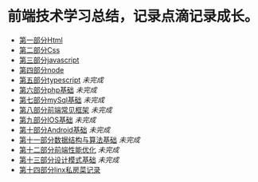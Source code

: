 # 前端技术学习总结，记录点滴记录成长。

* [第一部分Html][1]
* [第二部分Css][2]
* [第三部分javascript][3]
* [第四部分node][4]
* [第五部分typescript][5] *未完成*
* [第六部分php基础][6] *未完成*
* [第七部分mySql基础][7] *未完成*
* [第八部分前端常见框架][8] *未完成*
* [第九部分IOS基础][9] *未完成*
* [第十部分Android基础][10] *未完成*
* [第十一部分数据结构与算法基础][11] *未完成*
* [第十二部分前端性能优化][12] *未完成*
* [第十三部分设计模式基础][13] *未完成*
* [第十四部分linx私房菜记录][14]


[1]: https://github.com/MarsPen/-notes-summary/blob/master/html/exercises.md
[2]: https://github.com/MarsPen/-notes-summary/blob/master/css/index.md
[3]: https://github.com/MarsPen/-notes-summary/blob/master/javascript/index.md
[4]: https://github.com/MarsPen/-notes-summary/blob/master/node/index.md
[5]: https://github.com/MarsPen/notes-summary/blob/master/typescript/index.md
[6]: https://github.com/MarsPen/notes-summary/
[7]: https://github.com/MarsPen/notes-summary/
[8]: https://github.com/MarsPen/notes-summary/
[9]: https://github.com/MarsPen/notes-summary/ 
[10]: https://github.com/MarsPen/notes-summary/ 
[11]: https://github.com/MarsPen/notes-summary/
[12]: https://github.com/MarsPen/notes-summary/
[13]: https://github.com/MarsPen/notes-summary/ 
[14]: https://github.com/MarsPen/notes-summary/ 